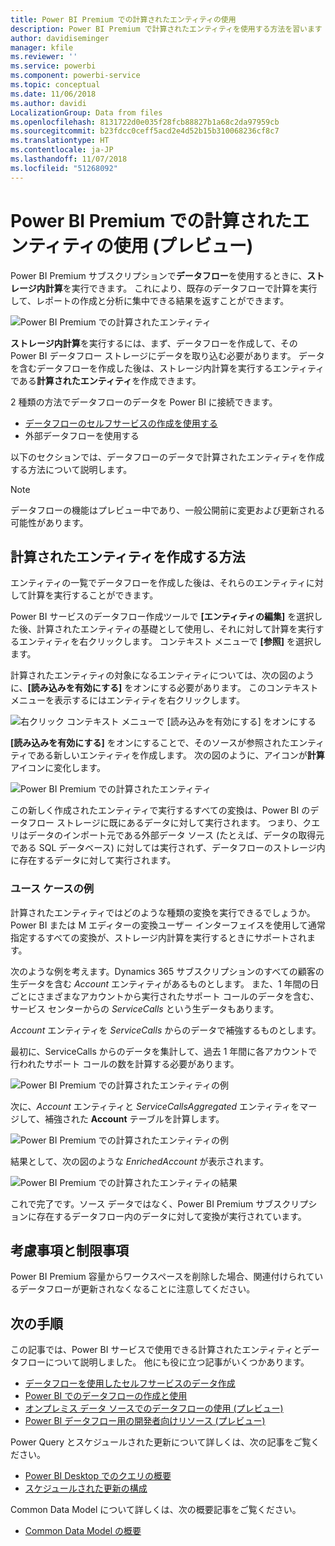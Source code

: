 ```yaml
---
title: Power BI Premium での計算されたエンティティの使用
description: Power BI Premium で計算されたエンティティを使用する方法を習います
author: davidiseminger
manager: kfile
ms.reviewer: ''
ms.service: powerbi
ms.component: powerbi-service
ms.topic: conceptual
ms.date: 11/06/2018
ms.author: davidi
LocalizationGroup: Data from files
ms.openlocfilehash: 8131722d0e035f28fcb88827b1a68c2da97959cb
ms.sourcegitcommit: b23fdcc0ceff5acd2e4d52b15b310068236cf8c7
ms.translationtype: HT
ms.contentlocale: ja-JP
ms.lasthandoff: 11/07/2018
ms.locfileid: "51268092"
---
```

# <a name="using-computed-entities-on-power-bi-premium-preview"></a>Power BI Premium での計算されたエンティティの使用 (プレビュー)

Power BI Premium サブスクリプションで**データフロー**を使用するときに、**ストレージ内計算**を実行できます。 これにより、既存のデータフローで計算を実行して、レポートの作成と分析に集中できる結果を返すことができます。 

![Power BI Premium での計算されたエンティティ](media/service-dataflows-computed-entities-premium/computed-entities-premium_00.png)

**ストレージ内計算**を実行するには、まず、データフローを作成して、その Power BI データフロー ストレージにデータを取り込む必要があります。 データを含むデータフローを作成した後は、ストレージ内計算を実行するエンティティである**計算されたエンティティ**を作成できます。 

2 種類の方法でデータフローのデータを Power BI に接続できます。

* [データフローのセルフサービスの作成を使用する](service-dataflows-create-use.md)
* 外部データフローを使用する

以下のセクションでは、データフローのデータで計算されたエンティティを作成する方法について説明します。

> [!NOTE]
> データフローの機能はプレビュー中であり、一般公開前に変更および更新される可能性があります。


## <a name="how-to-create-computed-entities"></a>計算されたエンティティを作成する方法 

エンティティの一覧でデータフローを作成した後は、それらのエンティティに対して計算を実行することができます。

Power BI サービスのデータフロー作成ツールで **[エンティティの編集]** を選択した後、計算されたエンティティの基礎として使用し、それに対して計算を実行するエンティティを右クリックします。 コンテキスト メニューで **[参照]** を選択します。

計算されたエンティティの対象になるエンティティについては、次の図のように、**[読み込みを有効にする]** をオンにする必要があります。 このコンテキスト メニューを表示するにはエンティティを右クリックします。

![右クリック コンテキスト メニューで [読み込みを有効にする] をオンにする](media/service-dataflows-computed-entities-premium/computed-entities-premium_01.png)

**[読み込みを有効にする]** をオンにすることで、そのソースが参照されたエンティティである新しいエンティティを作成します。 次の図のように、アイコンが**計算**アイコンに変化します。

![Power BI Premium での計算されたエンティティ](media/service-dataflows-computed-entities-premium/computed-entities-premium_00.png)

この新しく作成されたエンティティで実行するすべての変換は、Power BI のデータフロー ストレージに既にあるデータに対して実行されます。 つまり、クエリはデータのインポート元である外部データ ソース (たとえば、データの取得元である SQL データベース) に対しては実行されず、データフローのストレージ内に存在するデータに対して実行されます。

### <a name="example-use-cases"></a>ユース ケースの例
計算されたエンティティではどのような種類の変換を実行できるでしょうか。 Power BI または M エディターの変換ユーザー インターフェイスを使用して通常指定するすべての変換が、ストレージ内計算を実行するときにサポートされます。 

次のような例を考えます。Dynamics 365 サブスクリプションのすべての顧客の生データを含む *Account* エンティティがあるものとします。 また、1 年間の日ごとにさまざまなアカウントから実行されたサポート コールのデータを含む、サービス センターからの *ServiceCalls* という生データもあります。

*Account* エンティティを *ServiceCalls* からのデータで補強するものとします。 

最初に、ServiceCalls からのデータを集計して、過去 1 年間に各アカウントで行われたサポート コールの数を計算する必要があります。 

![Power BI Premium での計算されたエンティティの例](media/service-dataflows-computed-entities-premium/computed-entities-premium_02.png)

次に、*Account* エンティティと *ServiceCallsAggregated* エンティティをマージして、補強された **Account** テーブルを計算します。

![Power BI Premium での計算されたエンティティの例](media/service-dataflows-computed-entities-premium/computed-entities-premium_03.png)

結果として、次の図のような *EnrichedAccount* が表示されます。

![Power BI Premium での計算されたエンティティの結果](media/service-dataflows-computed-entities-premium/computed-entities-premium_04.png)

これで完了です。ソース データではなく、Power BI Premium サブスクリプションに存在するデータフロー内のデータに対して変換が実行されています。

## <a name="considerations-and-limitations"></a>考慮事項と制限事項

Power BI Premium 容量からワークスペースを削除した場合、関連付けられているデータフローが更新されなくなることに注意してください。 


## <a name="next-steps"></a>次の手順

この記事では、Power BI サービスで使用できる計算されたエンティティとデータフローについて説明しました。 他にも役に立つ記事がいくつかあります。


* [データフローを使用したセルフサービスのデータ作成](service-dataflows-overview.md)
* [Power BI でのデータフローの作成と使用](service-dataflows-create-use.md)
* [オンプレミス データ ソースでのデータフローの使用 (プレビュー)](service-dataflows-on-premises-gateways.md)
* [Power BI データフロー用の開発者向けリソース (プレビュー)](service-dataflows-developer-resources.md)

Power Query とスケジュールされた更新について詳しくは、次の記事をご覧ください。
* [Power BI Desktop でのクエリの概要](desktop-query-overview.md)
* [スケジュールされた更新の構成](refresh-scheduled-refresh.md)

Common Data Model について詳しくは、次の概要記事をご覧ください。
* [Common Data Model の概要](https://docs.microsoft.com/powerapps/common-data-model/overview)

